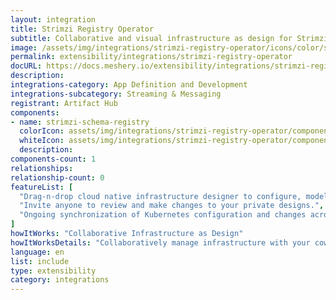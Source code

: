 ```yaml
---
layout: integration
title: Strimzi Registry Operator
subtitle: Collaborative and visual infrastructure as design for Strimzi Registry Operator
image: /assets/img/integrations/strimzi-registry-operator/icons/color/strimzi-registry-operator-color.svg
permalink: extensibility/integrations/strimzi-registry-operator
docURL: https://docs.meshery.io/extensibility/integrations/strimzi-registry-operator
description: 
integrations-category: App Definition and Development
integrations-subcategory: Streaming & Messaging
registrant: Artifact Hub
components: 
- name: strimzi-schema-registry
  colorIcon: assets/img/integrations/strimzi-registry-operator/components/strimzi-schema-registry/icons/color/strimzi-schema-registry-color.svg
  whiteIcon: assets/img/integrations/strimzi-registry-operator/components/strimzi-schema-registry/icons/white/strimzi-schema-registry-white.svg
  description: 
components-count: 1
relationships: 
relationship-count: 0
featureList: [
  "Drag-n-drop cloud native infrastructure designer to configure, model, and deploy your workloads.",
  "Invite anyone to review and make changes to your private designs.",
  "Ongoing synchronization of Kubernetes configuration and changes across any number of clusters."
]
howItWorks: "Collaborative Infrastructure as Design"
howItWorksDetails: "Collaboratively manage infrastructure with your coworkers synchronously sharing the same designs."
language: en
list: include
type: extensibility
category: integrations
---
```

